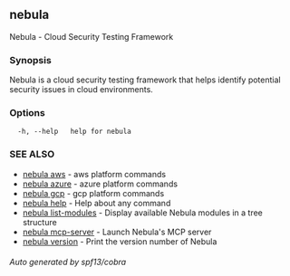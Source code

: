 ## nebula

Nebula - Cloud Security Testing Framework

### Synopsis

Nebula is a cloud security testing framework that helps identify
potential security issues in cloud environments.

### Options

```
  -h, --help   help for nebula
```

### SEE ALSO

* [nebula aws](nebula_aws.md)	 - aws platform commands
* [nebula azure](nebula_azure.md)	 - azure platform commands
* [nebula gcp](nebula_gcp.md)	 - gcp platform commands
* [nebula help](nebula_help.md)	 - Help about any command
* [nebula list-modules](nebula_list-modules.md)	 - Display available Nebula modules in a tree structure
* [nebula mcp-server](nebula_mcp-server.md)	 - Launch Nebula's MCP server
* [nebula version](nebula_version.md)	 - Print the version number of Nebula

###### Auto generated by spf13/cobra
